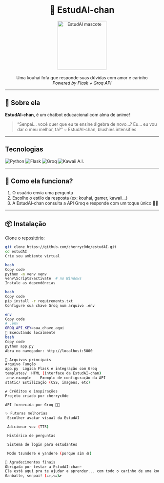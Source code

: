 <h1 align="center">🌸 EstudAI-chan</h1>

<p align="center">
  <img src="https://i.imgur.com/he3uUsy.gif" width="160" alt="EstudAI mascote"/><br><br>
  Uma kouhai fofa que responde suas dúvidas com amor e carinho <br>
  <i>Powered by Flask + Groq API</i>
</p>

---

## 💖 Sobre ela

**EstudAI-chan**, é um chatbot educacional com alma de anime!  

> “Senpai... você quer que eu te ensine álgebra de novo...? Eu... eu vou dar o meu melhor, tá?” ~ EstudAI-chan, blushies intensifies

---

## Tecnologias

![Python](https://img.shields.io/badge/Python-3776AB?style=for-the-badge&logo=python&logoColor=white)
![Flask](https://img.shields.io/badge/Flask-000000?style=for-the-badge&logo=flask&logoColor=white)
![Groq](https://img.shields.io/badge/Groq-ff5b5b?style=for-the-badge&logo=data:image/svg+xml;base64,PHN2ZyB...k=)
![Kawaii A.I.](https://img.shields.io/badge/Kawaii-AI-ffb6c1?style=for-the-badge)

---

## 🧠 Como ela funciona?

1. O usuário envia uma pergunta
2. Escolhe o estilo da resposta (ex: kouhai, gamer, kawaii...)
3. A EstudAI-chan consulta a API Groq e responde com um toque único 💬🎀

---

## 📦 Instalação

Clone o repositório:

```bash
git clone https://github.com/cherryc0de/estudAI.git
cd estudAI
Crie seu ambiente virtual

bash
Copy code
python -m venv venv
venv\Scripts\activate  # no Windows
Instale as dependências

bash
Copy code
pip install -r requirements.txt
Configure sua chave Groq num arquivo .env

env
Copy code
# .env
GROQ_API_KEY=sua_chave_aqui
🧪 Executando localmente
bash
Copy code
python app.py
Abra no navegador: http://localhost:5000

📁 Arquivos principais
Arquivo	Função
app.py	Lógica Flask e integração com Groq
templates/	HTML (interface da EstudAI-chan)
.env.example	Exemplo de configuração da API
static/	Estilização (CSS, imagens, etc)

💕 Créditos e inspirações
Projeto criado por cherryc0de

API fornecida por Groq 🧠💗

✨ Futuras melhorias
 Escolher avatar visual da EstudAI

 Adicionar voz (TTS)

 Histórico de perguntas

 Sistema de login para estudantes

 Modo tsundere e yandere (porque sim 🩸)

🌸 Agradecimentos finais
Obrigada por testar a EstudAI-chan~
Ela está aqui pra te ajudar a aprender... com todo o carinho de uma kouhai dedicada!
Ganbatte, senpai! (๑>◡<๑)💕

